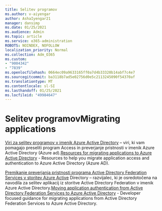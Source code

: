 ```yaml
---
title: Selitev programov
ms.author: v-aiyengar
author: AshaIyengar21
manager: dansimp
ms.date: 01/25/2021
ms.audience: Admin
ms.topic: article
ms.service: o365-administration
ROBOTS: NOINDEX, NOFOLLOW
localization_priority: Normal
ms.collection: Adm_O365
ms.custom:
- "9004342"
- "7839"
ms.openlocfilehash: 0664ec09a9633165ff0a7d4b33320b14abf7c4e7
ms.sourcegitcommit: ba3118b7ad5e02756d0e5c2113245090f54370af
ms.translationtype: MT
ms.contentlocale: sl-SI
ms.lasthandoff: 01/25/2021
ms.locfileid: "49984647"
---
```

# <a name="migrating-applications"></a><span data-ttu-id="7baa3-102">Selitev programov</span><span class="sxs-lookup"><span data-stu-id="7baa3-102">Migrating applications</span></span>

<span data-ttu-id="7baa3-103">[Viri za selitev programov v imenik Azure Active Directory](https://docs.microsoft.com/azure/active-directory/manage-apps/migration-resources) – viri, ki vam pomagajo preseliti program Access in preverjanje pristnosti v imenik Azure Active Directory (Azure ad).</span><span class="sxs-lookup"><span data-stu-id="7baa3-103">[Resources for migrating applications to Azure Active Directory](https://docs.microsoft.com/azure/active-directory/manage-apps/migration-resources) - Resources to help you migrate application access and authentication to Azure Active Directory (Azure AD).</span></span>

<span data-ttu-id="7baa3-104">[Premikanje preverjanja pristnosti programa Active Directory Federation Services v storitev Azure Active](https://docs.microsoft.com/azure/active-directory/manage-apps/migrate-adfs-apps-to-azure) Directory – razvijalec, ki je osredotočena na navodila za selitev aplikacij iz storitve Active Directory Federation v imenik Azure Active Directory.</span><span class="sxs-lookup"><span data-stu-id="7baa3-104">[Moving application authentication from Active Directory Federation Services to Azure Active Directory](https://docs.microsoft.com/azure/active-directory/manage-apps/migrate-adfs-apps-to-azure) - Developer focused guidance for migrating applications from Active Directory Federation Services to Azure Active Directory.</span></span>